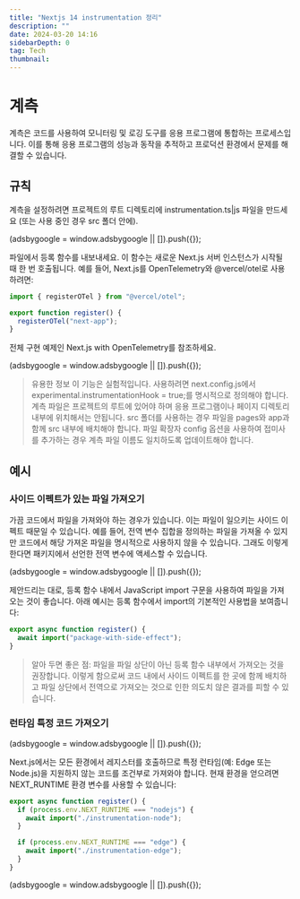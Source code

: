 ```yaml
---
title: "Nextjs 14 instrumentation 정리"
description: ""
date: 2024-03-20 14:16
sidebarDepth: 0
tag: Tech
thumbnail:
---
```


# 계측

계측은 코드를 사용하여 모니터링 및 로깅 도구를 응용 프로그램에 통합하는 프로세스입니다. 이를 통해 응용 프로그램의 성능과 동작을 추적하고 프로덕션 환경에서 문제를 해결할 수 있습니다.

## 규칙

계측을 설정하려면 프로젝트의 루트 디렉토리에 instrumentation.ts|js 파일을 만드세요 (또는 사용 중인 경우 src 폴더 안에).

<!-- ui-log 수평형 -->

<ins class="adsbygoogle"
      style="display:block"
      data-ad-client="ca-pub-4877378276818686"
      data-ad-slot="9743150776"
      data-ad-format="auto"
      data-full-width-responsive="true"></ins>
<component is="script">
(adsbygoogle = window.adsbygoogle || []).push({});
</component>

파일에서 등록 함수를 내보내세요. 이 함수는 새로운 Next.js 서버 인스턴스가 시작될 때 한 번 호출됩니다.
예를 들어, Next.js를 OpenTelemetry와 @vercel/otel로 사용하려면:

```typescript
import { registerOTel } from "@vercel/otel";

export function register() {
  registerOTel("next-app");
}
```

전체 구현 예제인 Next.js with OpenTelemetry를 참조하세요.

<!-- ui-log 수평형 -->

<ins class="adsbygoogle"
      style="display:block"
      data-ad-client="ca-pub-4877378276818686"
      data-ad-slot="9743150776"
      data-ad-format="auto"
      data-full-width-responsive="true"></ins>
<component is="script">
(adsbygoogle = window.adsbygoogle || []).push({});
</component>

> 유용한 정보
> 이 기능은 실험적입니다. 사용하려면 next.config.js에서 experimental.instrumentationHook = true;를 명시적으로 정의해야 합니다.
> 계측 파일은 프로젝트의 루트에 있어야 하며 응용 프로그램이나 페이지 디렉토리 내부에 위치해서는 안됩니다. src 폴더를 사용하는 경우 파일을 pages와 app과 함께 src 내부에 배치해야 합니다.
> 파일 확장자 config 옵션을 사용하여 접미사를 추가하는 경우 계측 파일 이름도 일치하도록 업데이트해야 합니다.

## 예시

### 사이드 이펙트가 있는 파일 가져오기

가끔 코드에서 파일을 가져와야 하는 경우가 있습니다. 이는 파일이 일으키는 사이드 이펙트 때문일 수 있습니다. 예를 들어, 전역 변수 집합을 정의하는 파일을 가져올 수 있지만 코드에서 해당 가져온 파일을 명시적으로 사용하지 않을 수 있습니다. 그래도 이렇게 한다면 패키지에서 선언한 전역 변수에 액세스할 수 있습니다.

<!-- ui-log 수평형 -->

<ins class="adsbygoogle"
      style="display:block"
      data-ad-client="ca-pub-4877378276818686"
      data-ad-slot="9743150776"
      data-ad-format="auto"
      data-full-width-responsive="true"></ins>
<component is="script">
(adsbygoogle = window.adsbygoogle || []).push({});
</component>

제안드리는 대로, 등록 함수 내에서 JavaScript import 구문을 사용하여 파일을 가져오는 것이 좋습니다. 아래 예시는 등록 함수에서 import의 기본적인 사용법을 보여줍니다:

```typescript
export async function register() {
  await import("package-with-side-effect");
}
```

> 알아 두면 좋은 점:
> 파일을 파일 상단이 아닌 등록 함수 내부에서 가져오는 것을 권장합니다. 이렇게 함으로써 코드 내에서 사이드 이펙트를 한 곳에 함께 배치하고 파일 상단에서 전역으로 가져오는 것으로 인한 의도치 않은 결과를 피할 수 있습니다.

### 런타임 특정 코드 가져오기

<!-- ui-log 수평형 -->

<ins class="adsbygoogle"
      style="display:block"
      data-ad-client="ca-pub-4877378276818686"
      data-ad-slot="9743150776"
      data-ad-format="auto"
      data-full-width-responsive="true"></ins>
<component is="script">
(adsbygoogle = window.adsbygoogle || []).push({});
</component>

Next.js에서는 모든 환경에서 레지스터를 호출하므로 특정 런타임(예: Edge 또는 Node.js)을 지원하지 않는 코드를 조건부로 가져와야 합니다. 현재 환경을 얻으려면 NEXT_RUNTIME 환경 변수를 사용할 수 있습니다:

```typescript
export async function register() {
  if (process.env.NEXT_RUNTIME === "nodejs") {
    await import("./instrumentation-node");
  }

  if (process.env.NEXT_RUNTIME === "edge") {
    await import("./instrumentation-edge");
  }
}
```

<!-- ui-log 수평형 -->

<ins class="adsbygoogle"
      style="display:block"
      data-ad-client="ca-pub-4877378276818686"
      data-ad-slot="9743150776"
      data-ad-format="auto"
      data-full-width-responsive="true"></ins>
<component is="script">
(adsbygoogle = window.adsbygoogle || []).push({});
</component>
